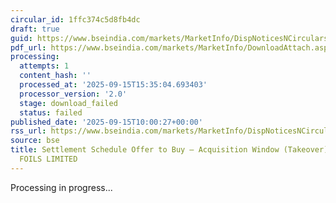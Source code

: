 ```yaml
---
circular_id: 1ffc374c5d8fb4dc
draft: true
guid: https://www.bseindia.com/markets/MarketInfo/DispNoticesNCirculars.aspx?Noticeid={EB0B558B-4011-43C2-BA2E-C38F28C09CD5}&noticeno=20250915-15&dt=09/15/2025&icount=15&totcount=66&flag=0
pdf_url: https://www.bseindia.com/markets/MarketInfo/DownloadAttach.aspx?id=20250915-15&attachedId=
processing:
  attempts: 1
  content_hash: ''
  processed_at: '2025-09-15T15:35:04.693403'
  processor_version: '2.0'
  stage: download_failed
  status: failed
published_date: '2025-09-15T10:00:27+00:00'
rss_url: https://www.bseindia.com/markets/MarketInfo/DispNoticesNCirculars.aspx?Noticeid={EB0B558B-4011-43C2-BA2E-C38F28C09CD5}&noticeno=20250915-15&dt=09/15/2025&icount=15&totcount=66&flag=0
source: bse
title: Settlement Schedule Offer to Buy – Acquisition Window (Takeover) for SYNTHIKO
  FOILS LIMITED
---
```


Processing in progress...